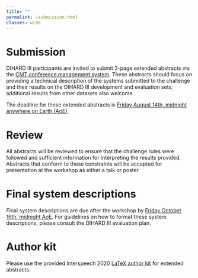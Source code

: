 ```yaml
---
title: ""
permalink: /submission.html
classes: wide
---
```


# Submission
DIHARD III participants are invited to submit 2-page extended abstracts via the
[CMT conference management system](https://cmt3.research.microsoft.com/DIHARDW2020).
These abstracts should focus on providing a technical
description of the systems submitted to the challenge and their results on the DIHARD III
development and evaluation sets; additional results from other datasets also welcome.

The deadline for these extended abstracts is
[Friday August 14th, midnight anywhere on Earth (AoE)](https://www.timeanddate.com/countdown/generic?iso=20200814T235959&p0=198&msg=DIHARD+III+Workshop+Abstract+Submission&ud=1&font=sanserif&csz=1).


# Review
All abstracts will be reviewed to ensure that the challenge rules were followed and
sufficient information for interpreting the results provided. Abstracts that conform to
these constraints will be accepted for presentation at the workshop as either a talk or
poster.


# Final system descriptions
Final system descriptions are due after the workshop by
[Friday October 16th, midnight AoE](https://www.timeanddate.com/countdown/generic?iso=20201016T235959&p0=198&msg=DIHARD+III+System+Descriptions+Deadline&ud=1&font=sanserif&csz=1).
For guidelines on how to format these system descriptions, please consult the DIHARD III
evaluation plan.


# Author kit
Please use the provided Interspeech 2020 [LaTeX author kit](http://www.interspeech2020.org/IS2020_paper_kit.zip) for extended abstracts.
